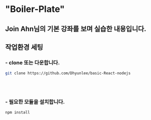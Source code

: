 # "Boiler-Plate"
## Join Ahn님의 기본 강좌를 보며 실습한 내용입니다.

## 작업환경 세팅
### - clone 또는 다운합니다.
```bash
git clone https://github.com/Dhyunlee/basic-React-nodejs
``` 
  
<br/>
<br/> 

### - 필요한 모듈을 설치합니다.
```bash
npm install
```
